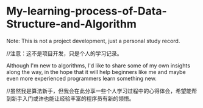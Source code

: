 # My-learning-process-of-Data-Structure-and-Algorithm
Note: This is not a project development, just a personal study record.

//注意：这不是项目开发，只是个人的学习记录。

Although I'm new to algorithms, I'd like to share some of my own insights along the way, in the hope that it will help beginners like me and maybe even more experienced programmers learn something new.

//虽然我是算法新手，但我会在此分享一些个人学习过程中的心得体会，希望能帮到新手入门或许也能让经验丰富的程序员有新的领悟。
